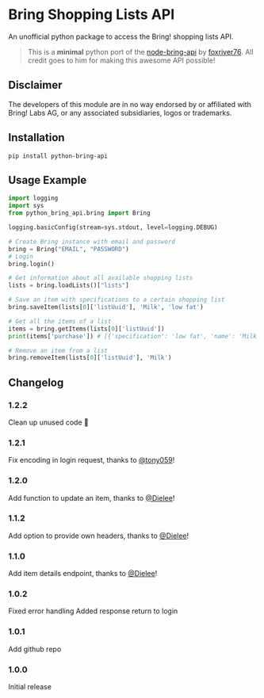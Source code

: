 # Bring Shopping Lists API

An unofficial python package to access the Bring! shopping lists API.

> This is a **minimal** python port of the [node-bring-api](https://github.com/foxriver76/node-bring-api) by [foxriver76](https://github.com/foxriver76). All credit goes to him for making this awesome API possible!

## Disclaimer

The developers of this module are in no way endorsed by or affiliated with Bring! Labs AG, or any associated subsidiaries, logos or trademarks.

## Installation

`pip install python-bring-api`

## Usage Example

```python
import logging
import sys
from python_bring_api.bring import Bring

logging.basicConfig(stream=sys.stdout, level=logging.DEBUG)

# Create Bring instance with email and password
bring = Bring("EMAIL", "PASSWORD")
# Login
bring.login()

# Get information about all available shopping lists
lists = bring.loadLists()["lists"]

# Save an item with specifications to a certain shopping list
bring.saveItem(lists[0]['listUuid'], 'Milk', 'low fat')

# Get all the items of a list
items = bring.getItems(lists[0]['listUuid'])
print(items['purchase']) # [{'specification': 'low fat', 'name': 'Milk'}]

# Remove an item from a list
bring.removeItem(lists[0]['listUuid'], 'Milk')
```

## Changelog

### 1.2.2

Clean up unused code 🧹

### 1.2.1

Fix encoding in login request, thanks to [@tony059](https://github.com/tony059)!

### 1.2.0

Add function to update an item, thanks to [@Dielee](https://github.com/Dielee)!

### 1.1.2

Add option to provide own headers, thanks to [@Dielee](https://github.com/Dielee)!

### 1.1.0

Add item details endpoint, thanks to [@Dielee](https://github.com/Dielee)!

### 1.0.2

Fixed error handling
Added response return to login

### 1.0.1

Add github repo

### 1.0.0

Initial release
